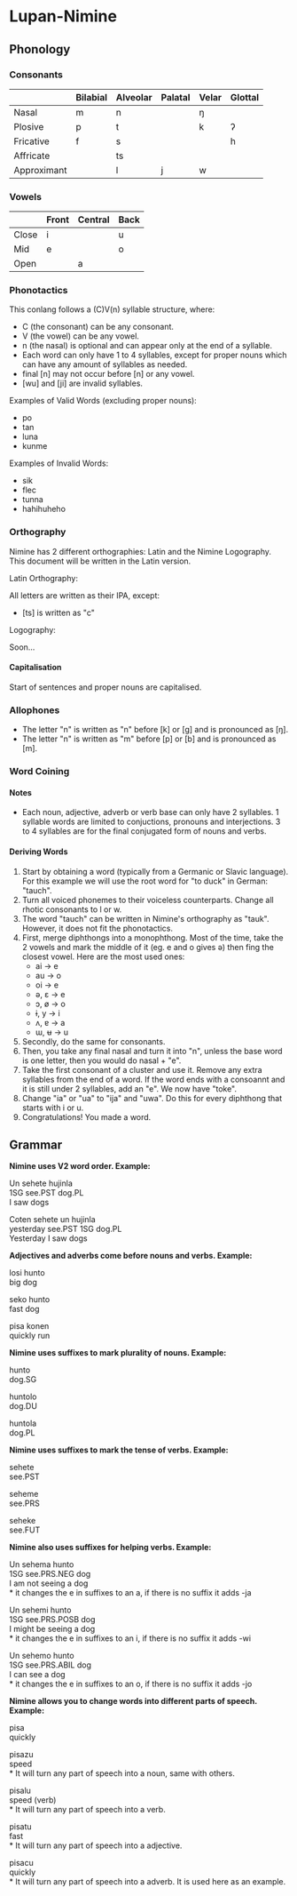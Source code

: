 # Lupan-Nimine
 
## Phonology

### Consonants

|             | Bilabial | Alveolar | Palatal | Velar | Glottal |
|-------------|----------|----------|---------|-------|---------|
| Nasal       | m        | n        |         | ŋ     |         |
| Plosive     | p        | t        |         | k     | ʔ       |
| Fricative   | f        | s        |         |       | h       |
| Affricate   |          | ts       |         |       |         |
| Approximant |          | l        | j       | w     |         |

### Vowels

|           | Front | Central | Back |
|-----------|-------|---------|------|
| Close     | i     |         | u    |
| Mid       | e     |         | o    |
| Open      |       | a       |      |

### Phonotactics

This conlang follows a (C)V(n) syllable structure, where:

* C (the consonant) can be any consonant.
* V (the vowel) can be any vowel.
* n (the nasal) is optional and can appear only at the end of a syllable.
* Each word can only have 1 to 4 syllables, except for proper nouns which can have any amount of syllables as needed.
* final [n] may not occur before [n] or any vowel.
* [wu] and [ji] are invalid syllables.

Examples of Valid Words (excluding proper nouns):

* po
* tan
* luna
* kunme

Examples of Invalid Words:

* sik
* flec
* tunna
* hahihuheho

### Orthography

Nimine has 2 different orthographies: Latin and the Nimine Logography. This document will be written in the Latin version.

Latin Orthography:

All letters are written as their IPA, except:
* [ts] is written as "c"

Logography:

Soon...

#### Capitalisation

Start of sentences and proper nouns are capitalised.

### Allophones

* The letter "n" is written as "n" before [k] or [g] and is pronounced as [ŋ].
* The letter "n" is written as "m" before [p] or [b] and is pronounced as [m].

### Word Coining

#### Notes

* Each noun, adjective, adverb or verb base can only have 2 syllables. 1 syllable words are limited to conjuctions, pronouns and interjections. 3 to 4 syllables are for the final conjugated form of nouns and verbs.

#### Deriving Words

1. Start by obtaining a word (typically from a Germanic or Slavic language). For this example we will use the root word for "to duck" in German: "tauch".
2. Turn all voiced phonemes to their voiceless counterparts. Change all rhotic consonants to l or w.
3. The word "tauch" can be written in Nimine's orthography as "tauk". However, it does not fit the phonotactics.
4. First, merge diphthongs into a monophthong. Most of the time, take the 2 vowels and mark the middle of it (eg. e and o gives ə) then fing the closest vowel. Here are the most used ones:
   * ai -> e
   * au -> o
   * oi -> e
   * ə, ɛ -> e
   * ɔ, ø -> o
   * ɨ, y -> i
   * ʌ, ɐ -> a
   * ɯ, ʉ -> u
5. Secondly, do the same for consonants.
6. Then, you take any final nasal and turn it into "n", unless the base word is one letter, then you would do nasal + "e".
7. Take the first consonant of a cluster and use it. Remove any extra syllables from the end of a word. If the word ends with a consoannt and it is still under 2 syllables, add an "e". We now have "toke".
8. Change "ia" or "ua" to "ija" and "uwa". Do this for every diphthong that starts with i or u.
9. Congratulations! You made a word.

## Grammar

**Nimine uses V2 word order. Example:**

Un sehete hujinla  
1SG see.PST dog.PL  
I saw dogs

Coten sehete un hujinla  
yesterday see.PST 1SG dog.PL  
Yesterday I saw dogs

**Adjectives and adverbs come before nouns and verbs. Example:**

losi hunto  
big dog

seko hunto  
fast dog

pisa konen  
quickly run

**Nimine uses suffixes to mark plurality of nouns. Example:**

hunto   
dog.SG

huntolo  
dog.DU

huntola  
dog.PL

**Nimine uses suffixes to mark the tense of verbs. Example:**

sehete  
see.PST

seheme  
see.PRS

seheke  
see.FUT

**Nimine also uses suffixes for helping verbs. Example:**

Un sehema hunto  
1SG see.PRS.NEG dog  
I am not seeing a dog  
\* it changes the e in suffixes to an a, if there is no suffix it adds -ja

Un sehemi hunto  
1SG see.PRS.POSB dog  
I might be seeing a dog  
\* it changes the e in suffixes to an i, if there is no suffix it adds -wi

Un sehemo hunto  
1SG see.PRS.ABIL dog  
I can see a dog  
\* it changes the e in suffixes to an o, if there is no suffix it adds -jo

**Nimine allows you to change words into different parts of speech. Example:**

pisa  
quickly

pisazu  
speed  
\* It will turn any part of speech into a noun, same with others.

pisalu  
speed (verb)  
\* It will turn any part of speech into a verb.

pisatu  
fast  
\* It will turn any part of speech into a adjective.

pisacu  
quickly  
\* It will turn any part of speech into a adverb. It is used here as an example.
